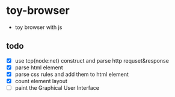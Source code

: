 # toy-browser

- toy browser with js

## todo

- [x] use tcp(node:net) construct and parse http requset&response
- [x] parse html element
- [x] parse css rules and add them to html element
- [x] count element layout
- [ ] paint the Graphical User Interface
